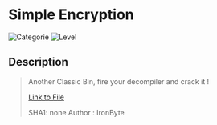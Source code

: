 # Simple Encryption
![Categorie](https://img.shields.io/badge/Category-Reverse%20Engineering-red?style=for-the-badge) ![Level](https://img.shields.io/badge/Difficulty-Easy-green?style=for-the-badge)


## Description
> Another Classic Bin, fire your decompiler and crack it ! 
>
> [Link to File](./encrypt)
>
> SHA1: none
> Author : IronByte